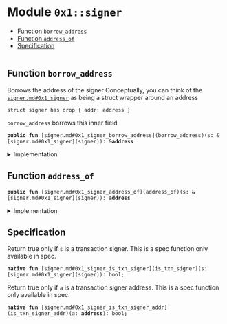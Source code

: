 
<a id="0x1_signer"></a>

# Module `0x1::signer`



-  [Function `borrow_address`](#0x1_signer_borrow_address)
-  [Function `address_of`](#0x1_signer_address_of)
-  [Specification](#@Specification_0)


<pre><code></code></pre>



<a id="0x1_signer_borrow_address"></a>

## Function `borrow_address`

Borrows the address of the signer
Conceptually, you can think of the <code>[signer.md#0x1_signer](signer)</code> as being a struct wrapper around an
address
```
struct signer has drop { addr: address }
```
<code>borrow_address</code> borrows this inner field


<pre><code><b>public</b> <b>fun</b> [signer.md#0x1_signer_borrow_address](borrow_address)(s: &[signer.md#0x1_signer](signer)): &<b>address</b>
</code></pre>



<details>
<summary>Implementation</summary>


<pre><code><b>native</b> <b>public</b> <b>fun</b> [signer.md#0x1_signer_borrow_address](borrow_address)(s: &[signer.md#0x1_signer](signer)): &<b>address</b>;
</code></pre>



</details>

<a id="0x1_signer_address_of"></a>

## Function `address_of`



<pre><code><b>public</b> <b>fun</b> [signer.md#0x1_signer_address_of](address_of)(s: &[signer.md#0x1_signer](signer)): <b>address</b>
</code></pre>



<details>
<summary>Implementation</summary>


<pre><code><b>public</b> <b>fun</b> [signer.md#0x1_signer_address_of](address_of)(s: &[signer.md#0x1_signer](signer)): <b>address</b> {
    *[signer.md#0x1_signer_borrow_address](borrow_address)(s)
}
</code></pre>



</details>

<a id="@Specification_0"></a>

## Specification

Return true only if <code>s</code> is a transaction signer. This is a spec function only available in spec.


<a id="0x1_signer_is_txn_signer"></a>


<pre><code><b>native</b> <b>fun</b> [signer.md#0x1_signer_is_txn_signer](is_txn_signer)(s: [signer.md#0x1_signer](signer)): bool;
</code></pre>


Return true only if <code>a</code> is a transaction signer address. This is a spec function only available in spec.


<a id="0x1_signer_is_txn_signer_addr"></a>


<pre><code><b>native</b> <b>fun</b> [signer.md#0x1_signer_is_txn_signer_addr](is_txn_signer_addr)(a: <b>address</b>): bool;
</code></pre>


[move-book]: https://aptos.dev/move/book/SUMMARY
